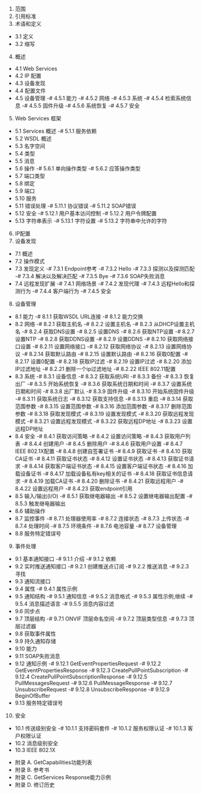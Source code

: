 1. 范围
2. 引用标准
3. 术语和定义
- 3.1 定义
- 3.2 缩写
4. 概述
- 4.1 Web Services
- 4.2 IP 配置
- 4.3 设备发现
- 4.4 配置文件
- 4.5 设备管理
-# 4.5.1 能力
-# 4.5.2 网络
-# 4.5.3 系统
-# 4.5.4 检索系统信息
-# 4.5.5 固件升级
-# 4.5.6 系统恢复
-# 4.5.7 安全
5. Web Services 框架
- 5.1 Services 概述
-# 5.1.1 服务依赖
- 5.2 WSDL 概述
- 5.3 名字空间
- 5.4 类型
- 5.5 消息
- 5.6 操作
-# 5.6.1 单向操作类型
-# 5.6.2 应答操作类型
- 5.7 端口类型
- 5.8 绑定
- 5.9 端口
- 5.10 服务
- 5.11 错误处理
-# 5.11.1 协议错误
-# 5.11.2 SOAP错误
- 5.12 安全
-# 5.12.1 用户基本访问控制
-# 5.12.2 用户令牌配置
- 5.13 字符串表示
-# 5.13.1 字符设置
-# 5.13.2 字符串中允许的字符
6. IP配置
7. 设备发现
- 7.1 概述
- 7.2 操作模式
- 7.3 发现定义
-# 7.3.1 Endpoint参考
-# 7.3.2 Hello
-# 7.3.3 探测以及探测匹配
-# 7.3.4 解决以及解决匹配
-# 7.3.5 Bye
-# 7.3.6 SOAP失败消息
- 7.4 远程发现扩展
-# 7.4.1 网络场景
-# 7.4.2 发现代理 
-# 7.4.3 远程Hello和探测行为
-# 7.4.4 客户端行为
-# 7.4.5 安全
8. 设备管理
- 8.1 能力
-# 8.1.1 获取WSDL URL连接
-# 8.1.2 能力交换
- 8.2 网络
-# 8.2.1 获取主机名
-# 8.2.2 设置主机名
-# 8.2.3 从DHCP设置主机名
-# 8.2.4 获取DNS设置
-# 8.2.5 设置DNS
-# 8.2.6 获取NTP设置
-# 8.2.7 设置NTP
-# 8.2.8 获取DDNS设置
-# 8.2.9 设置DDNS
-# 8.2.10 获取网络接口设置
-# 8.2.11 设置网络接口
-# 8.2.12 获取网络协议
-# 8.2.13 设置网络协议
-# 8.2.14 获取默认路由
-# 8.2.15 设置默认路由
-# 8.2.16 获取0配置
-# 8.2.17 设置0配置
-# 8.2.18 获取IP过滤
-# 8.2.19 设置IP过滤
-# 8.2.20 添加IP过滤地址
-# 8.2.21 删除一个ip过滤地址
-# 8.2.22 IEEE 802.11配置
- 8.3 系统
-# 8.3.1 设备信息
-# 8.3.2 获取系统URI
-# 8.3.3 备份
-# 8.3.3 恢复出厂
-# 8.3.5 开始系统恢复
-# 8.3.6 获取系统日期和时间
-# 8.3.7 设置系统日期和时间
-# 8.3.8 出厂默认
-# 8.3.9 固件升级
-# 8.3.10 开始系统固件升级
-# 8.3.11 获取系统日志
-# 8.3.12 获取支持信息
-# 8.3.13 重启
-# 8.3.14 获取范围参数
-# 8.3.15 设置范围参数
-# 8.3.16 添加范围参数
-# 8.3.17 删除范围参数
-# 8.3.18 获取发现模式
-# 8.3.19 设置发现模式
-# 8.3.20 获取远程发现模式
-# 8.3.21 设置远程发现模式
-# 8.3.22 获取远程DP地址
-# 8.3.23 设置远程DP地址
- 8.4 安全
-# 8.4.1 获取访问策略
-# 8.4.2 设置访问策略
-# 8.4.3 获取用户列表
-# 8.4.4 创建用户
-# 8.4.5 删除用户
-# 8.4.6 获取用户设置
-# 8.4.7 IEEE 802.1X配置
-# 8.4.8 创建自签署证书
-# 8.4.9 获取证书
-# 8.4.10 获取CA证书
-# 8.4.11 获取证书状态
-# 8.4.12 设置证书状态
-# 8.4.13 获取证书请求
-# 8.4.14 获取客户端证书状态
-# 8.4.15 设置客户端证书状态
-# 8.4.16 加载设备证书
-# 8.4.17 加载设备私有key相关的证书
-# 8.4.18 获取证书信息请求
-# 8.4.19 加载CA证书
-# 8.4.20 删除证书
-# 8.4.21 获取远程用户
-# 8.4.22 设置远程用户
-# 8.4.23 获取endpoint引用
- 8.5 输入/输出(I/O)
-# 8.5.1 获取继电器输出
-# 8.5.2 设置继电器输出配置
-# 8.5.3 触发继电器输出
- 8.6 辅助操作
- 8.7 监控事件
-# 8.7.1 处理器使用率
-# 8.7.2 连接状态
-# 8.7.3 上传状态
-# 8.7.4 处理时间
-# 8.7.5 环境条件
-# 8.7.6 电池容量
-# 8.7.7 设备管理
- 8.8 服务特定错误号
9. 事件处理
- 9.1 基本通知接口
-# 9.1.1 介绍
-# 9.1.2 依赖
- 9.2 实时推送通知接口
-# 9.2.1 创建推送点订阅
-# 9.2.2 推送消息
-# 9.2.3 寻找
- 9.3 通知流接口
- 9.4 属性
-# 9.4.1 属性示例
- 9.5 通知结构
-# 9.5.1 通知信息
-# 9.5.2 消息格式
-# 9.5.3 属性示例,继续
-# 9.5.4 消息描述语言
-# 9.5.5 消息内容过滤
- 9.6 同步点
- 9.7 顶层结构
-# 9.7.1 ONVIF 顶层命名空间
-# 9.7.2 顶层类型信息
-# 9.7.3 顶层过滤器
- 9.8 获取事件属性
- 9.9 持久通知存储
- 9.10 能力
- 9.11 SOAP失败消息
- 9.12 通知示例
-# 9.12.1 GetEventPropertiesRequest
-# 9.12.2 GetEventPropertiesResponse
-# 9.12.3 CreatePullPointSubscription
-# 9.12.4 CreatePullPointSubscriptionResponse
-# 9.12.5 PullMessagesRequest
-# 9.12.6 PullMessageResponse
-# 9.12.7 UnsubscribeRequest
-# 9.12.8 UnsubscribeResponse
-# 9.12.9 BeginOfBuffer
- 9.13 服务特定错误号
10. 安全
- 10.1 传送级别安全
-# 10.1.1 支持密码套件
-# 10.1.2 服务权限认证
-# 10.1.3 客户权限认证
- 10.2 消息级别安全
- 10.3 IEEE 802.1X

* 附录 A. GetCapabilities功能列表
* 附录 B. 参考书
* 附录 C. GetServices Response能力示例
* 附录 D. 修订历史
















